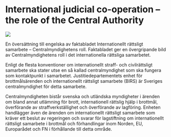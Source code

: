# International judicial co-operation – the role of the Central Authority

![](/contentassets/d5f28c93990844a98305714d08c00b10/int-judicial.jpg?width=150&quality=85)

En översättning till engelska av faktabladet Internationellt rättsligt samarbete – Centralmyndighetens roll.
Faktabladet ger en övergripande bild av Centralmyndighetens roll i det internationella rättsliga samarbetet.

Enligt de flesta konventioner om internationellt straff- och civilrättsligt samarbete ska stater utse en så kallad centralmyndighet som ska fungera som kontaktpunkt i samarbetet. Justitiedepartementets enhet för brottmålsärenden och internationellt rättsligt samarbete (BIRS) är Sveriges centralmyndighet för detta samarbete.

Centralmyndigheten bistår svenska och utländska myndigheter i ärenden om bland annat utlämning för brott, internationell rättslig hjälp i brottmål, överförande av straffverkställighet och överförande av lagföring. Enheten handlägger även de ärenden om internationellt rättsligt samarbete som kräver ett beslut av regeringen och svarar för lagstiftning om internationellt rättsligt samarbete i brottmål och förhandlingar inom Norden, EU, Europarådet och FN i förhållande till detta område.
